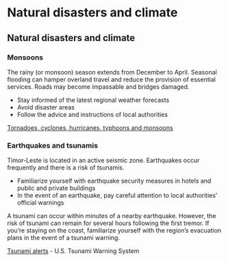 # Natural disasters and climate

## Natural disasters and climate

### Monsoons

The rainy (or monsoon) season extends from December to April. Seasonal flooding can hamper overland travel and reduce the provision of essential services. Roads may become impassable and bridges damaged.

* Stay informed of the latest regional weather forecasts
* Avoid disaster areas
* Follow the advice and instructions of local authorities

[Tornadoes, cyclones, hurricanes, typhoons and monsoons](https://travel.gc.ca/travelling/health-safety/hurricanes-typhoons-cyclones-monsoons)

### Earthquakes and tsunamis

Timor-Leste is located in an active seismic zone. Earthquakes occur frequently and there is a risk of tsunamis.

* Familiarize yourself with earthquake security measures in hotels and public and private buildings
* In the event of an earthquake, pay careful attention to local authorities’ official warnings

A tsunami can occur within minutes of a nearby earthquake. However, the risk of tsunami can remain for several hours following the first tremor. If you’re staying on the coast, familiarize yourself with the region’s evacuation plans in the event of a tsunami warning.

[Tsunami alerts](https://www.tsunami.gov/) - U.S. Tsunami Warning System
